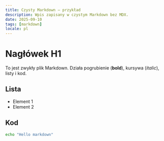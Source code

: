 ```yaml
---
title: Czysty Markdown — przykład
description: Wpis zapisany w czystym Markdown bez MDX.
date: 2025-09-10
tags: [markdown]
locale: pl
---
```


# Nagłówek H1

To jest zwykły plik Markdown. Działa pogrubienie (**bold**), kursywa (_italic_), listy i kod.

## Lista

- Element 1
- Element 2

## Kod

```bash
echo "Hello markdown"
```


